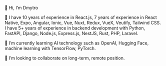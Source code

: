 👋 Hi, I’m Dmytro

👀 I have 10 years of experience in React.js, 7 years of experience in React Native, Expo, Angular, Ionic, Vue, Nuxt, Redux, VueX, Veutify, Tailwind CSS. I have 5+ years of experience in backend development with Python, FastAPI, Django, Node.js, Express.js, NestJS, Rust, PHP, Laravel. 

🌱 I’m currently learning AI technology such as OpenAI, Hugging Face, machine learning with TensorFlow, PyTorch.

💞️ I’m looking to collaborate on long-term, remote position.

<!---
dmytro-manhupli/dmytro-manhupli is a ✨ special ✨ repository because its `README.md` (this file) appears on your GitHub profile.
You can click the Preview link to take a look at your changes.
--->
